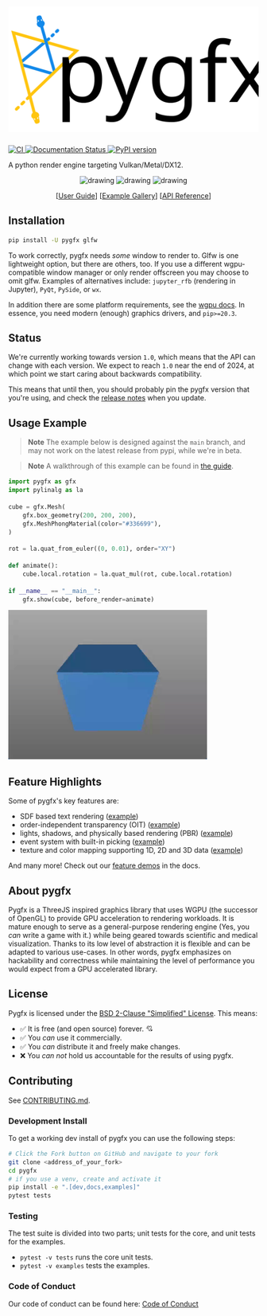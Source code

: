 <h1 align="center"><img src="docs/_static/pygfx_with_name.svg" width="600"/></h1>

[![CI ](https://github.com/pygfx/pygfx/workflows/CI/badge.svg)
](https://github.com/pygfx/pygfx/actions)
[![Documentation Status
](https://readthedocs.org/projects/pygfx/badge/?version=stable)
](https://pygfx.readthedocs.io)
[![PyPI version ](https://badge.fury.io/py/pygfx.svg)
](https://badge.fury.io/py/pygfx)

A python render engine targeting Vulkan/Metal/DX12.

<p align="center">
<img src="./docs/_static/readme_sponza.png" alt="drawing" width="200"/>
<img src="./docs/_static/readme_pbr_example.webp" alt="drawing" width="200"/>
<img src="./docs/_static/readme_torus_knot_wire.png" alt="drawing" width="200"/>
</p>
<p align="center">
[<a href="https://pygfx.readthedocs.io/en/stable/guide.html">User Guide</a>]
[<a href="https://pygfx.readthedocs.io/en/stable/_gallery/index.html">Example Gallery</a>]
[<a href="https://pygfx.readthedocs.io/en/stable/reference.html">API Reference</a>]
</p>

## Installation

```bash
pip install -U pygfx glfw
```

To work correctly, pygfx needs _some_ window to render to. Glfw is one
lightweight option, but there are others, too. If you use a different
wgpu-compatible window manager or only render offscreen you may choose to omit
glfw. Examples of alternatives include: `jupyter_rfb` (rendering in Jupyter),
`PyQt`, `PySide`, or `wx`.

In addition there are some platform
requirements, see the [wgpu docs](https://wgpu-py.readthedocs.io/en/stable/start.html). In
essence, you need modern (enough) graphics drivers, and `pip>=20.3`.

## Status

We're currently working towards version `1.0`, which means that the API
can change with each version. We expect to reach `1.0` near the end of
2024, at which point we start caring about backwards compatibility.

This means that until then, you should probably pin the pygfx version
that you're using, and check the [release notes](https://github.com/pygfx/pygfx/releases)
when you update.

## Usage Example

> **Note**
> The example below is designed against the `main` branch,
> and may not work on the latest release from pypi, while we're in beta.

> **Note**
> A walkthrough of this example can be found in [the
> guide](https://pygfx.readthedocs.io/en/stable/guide.html#how-to-use-pygfx).

```python
import pygfx as gfx
import pylinalg as la

cube = gfx.Mesh(
    gfx.box_geometry(200, 200, 200),
    gfx.MeshPhongMaterial(color="#336699"),
)

rot = la.quat_from_euler((0, 0.01), order="XY")

def animate():
    cube.local.rotation = la.quat_mul(rot, cube.local.rotation)

if __name__ == "__main__":
    gfx.show(cube, before_render=animate)

```
<img src="./docs/_static/guide_rotating_cube.gif" alt="drawing" width="400"/>


## Feature Highlights
Some of pygfx's key features are:

- SDF based text rendering ([example](
  https://pygfx.readthedocs.io/en/stable/_gallery/feature_demo/text_contrast.html))
- order-independent transparency (OIT) ([example](
  https://pygfx.readthedocs.io/en/stable/_gallery/feature_demo/transparency2.html))
- lights, shadows, and physically based rendering (PBR) ([example](
  https://pygfx.readthedocs.io/en/stable/_gallery/feature_demo/pbr.html))
- event system with built-in picking ([example](
  https://pygfx.readthedocs.io/en/stable/_gallery/feature_demo/picking_points.html))
- texture and color mapping supporting 1D, 2D and 3D data ([example](
  https://pygfx.readthedocs.io/en/stable/_gallery/feature_demo/colormap_channels.html))


And many more! Check out our [feature demos](
https://pygfx.readthedocs.io/en/stable/_gallery/index.html) in the docs.

## About pygfx

Pygfx is a ThreeJS inspired graphics library that uses WGPU (the successor of
OpenGL) to provide GPU acceleration to rendering workloads. It is mature enough
to serve as a general-purpose rendering engine (Yes, you _can_ write a game with
it.) while being geared towards scientific and medical visualization. Thanks to
its low level of abstraction it is flexible and can be adapted to various
use-cases. In other words, pygfx emphasizes on hackability and correctness while
maintaining the level of performance you would expect from a GPU accelerated
library.

## License

Pygfx is licensed under the [BSD 2-Clause "Simplified" License](LICENSE). This means:

- :white_check_mark: It is free (and open source) forever. :cupid:
- :white_check_mark: You _can_ use it commercially.
- :white_check_mark: You _can_ distribute it and freely make changes.
- :x: You _can not_ hold us accountable for the results of using pygfx.

## Contributing

See [CONTRIBUTING.md](CONTRIBUTING.md).

### Development Install
To get a working dev install of pygfx you can use the following steps:

```bash
# Click the Fork button on GitHub and navigate to your fork
git clone <address_of_your_fork>
cd pygfx
# if you use a venv, create and activate it
pip install -e ".[dev,docs,examples]"
pytest tests
```

### Testing

The test suite is divided into two parts; unit tests for the core, and unit
tests for the examples.

* `pytest -v tests` runs the core unit tests.
* `pytest -v examples` tests the examples.


### Code of Conduct

Our code of conduct can be found here: [Code of Conduct](./CODE_OF_CONDUCT.md)
